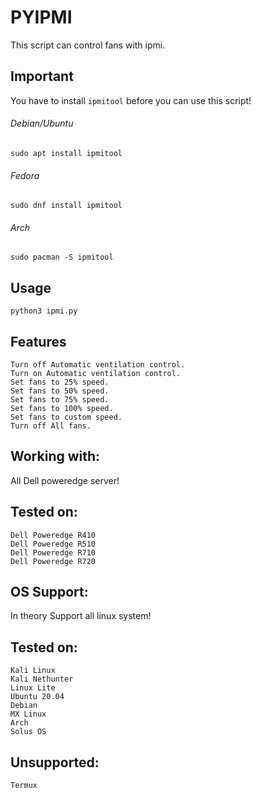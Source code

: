 # PYIPMI

This script can control fans with ipmi.

## Important ##

You have to install `ipmitool` before you can use this script!
 
 ###### Debian/Ubuntu 
`sudo apt install ipmitool`
 ###### Fedora
`sudo dnf install ipmitool`
 ###### Arch
`sudo pacman -S ipmitool`


## Usage

`python3 ipmi.py`

## Features
```
Turn off Automatic ventilation control.
Turn on Automatic ventilation control.
Set fans to 25% speed.
Set fans to 50% speed.
Set fans to 75% speed.
Set fans to 100% speed.
Set fans to custom speed.
Turn off All fans.
```

## Working with:
All Dell poweredge server!
## Tested on:
```
Dell Poweredge R410
Dell Poweredge R510
Dell Poweredge R710
Dell Poweredge R720
```

## OS Support:
In theory Support all linux system!
## Tested on:
```
Kali Linux
Kali Nethunter
Linux Lite
Ubuntu 20.04
Debian
MX Linux
Arch
Solus OS
```
## Unsupported:
```
Termux
```
